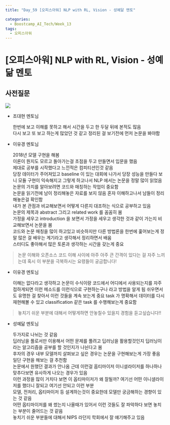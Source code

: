 ```yaml
---
title: "Day_59 [오피스아워] NLP with RL, Vision - 성예닮 멘토"

categories:
  - Boostcamp_AI_Tech/Week_13
tags:
  - 오피스아워
---
```

  
# [오피스아워] NLP with RL, Vision - 성예닮 멘토

## 사전질문

![]({{site.url}}/assets/images/boostcamp/80876100.png)

- 조대현 멘토님

    한번에 보고 이해를 못하고 해서 시간을 두고 한 두달 뒤에 본적도 많음  
    다시 보고 또 보고 하는게 많았던 것 같고 정리된 걸 보기전에 먼저 논문을 봐야함  

- 이유경 멘토님

    2018년 모델 구현을 해봄  
    이론이 뭔지도 모르고 돌아가는걸 초점을 두고 만들면서 입문을 했음  
    제대로 공부를 시작했다고 느낀적은 컴피티션인것 같음  
    당장 데이터가 주어져있고 baseline 이 있는 대회에 나가서 당장 성능을 만들다 보니 모듈 구현이 익숙해지고
    그렇게 하고나서 NLP 에서는 논문을 정말 많이 읽었음  
    논문의 가치를 알아보려면 코드와 매칭하는 작업이 중요함  
    논문을 읽기전에 남이 정리해놓은 자료를 보지 않음 혼자 이해하고나서 남들이 정리해놓은걸 확인함  
    내가 본 관점과 비교해보면서 어떻게 다른지 대조하는 식으로 공부하고 있음  
    논문의 제목과 abstract 그리고 related work 를 꼼꼼히 봄  
    가정을 세우고 introduction 을 보면서 가정을 세우고 생각한 것과 같이 가는지 비교해보면서 논문을 봄  
    코드와 논문 매칭을 많이 하고있고 비슷하지만 다른 방법론을 한번에 훑어보는게 정말 많은 걸 배우는 계기라고 생각해서 정리하면서 배움  
    스터디도 좋아해서 많은 토론과 생각하는 시간을 갖는게 중요  

> 논문 이해와 오픈소스 코드 이해 사이에 아주 아주 큰 간격이 있다는 걸 자주 느끼는데 혹시 이 부분을 극복하시는 요령들이 궁금합니다!

- 이유경 멘토님

    이해는 없다라고 생각하고 논문이 수식이랑 코드에서 어디에서 사용되는지를 자주 접하게되면 이런 메소드를 이런식으로 구현하는구나 라고
    방법을 알게 됨
    쉬우면서도 유명한 걸 찾아서 이런 것들을 계속 보는게 중요
    task 가 명확해서 데이터를 다시 재현해볼 수 있고 classification 같은 task 를 수행해보는게 중요함

> 놓치기 쉬운 부분에 대해서 어떻게하면 안놓칠수 있을지 경험을 듣고싶습니다!!

- 성예닮 멘토님

    두가지로 나뉘는 것 같음  
    딥러닝을 풀로서만 이용해서 어떤 문제를 풀려고 딥러닝을 활용할것인지 딥러닝이라는 알고리즘을 공부를 할 것인지가 나뉜다고 봄  
    후자의 경우 내부 모델까지 살펴보고 싶은 경우는 논문을 구현해보는게 가장 좋음  
    일단 구현을 해보는 걸 추천함  
    논문에서 원했던 결과가 안나옴 근데 이런걸 옵티마이저 이니셜라이저를 하나하나 맞추다보면 유사하게 나오는 경우가 있음  
    이런 과정을 많이 거치다 보면 이 옵티마이저가 왜 잘될까? 여기선 어떤 이니셜라이저를 했더니 잘되고 여기선 안되고 이런 부분    
    모델, 전처리, 옵티마이저 등 설계하는것이 중요한데 모델만 궁금해하는 경향이 있는 것 같음  
    어떤 옵티마이저를 왜 썼는지 나올때가 있어서 이런 것들도 잘 파악하다 보면 놓치는 부분이 줄어드는 것 같음    
    놓치기 쉬운 부분들에 대해서 NIPS 라던지 학회에서 잘 얘기해주고 있음



